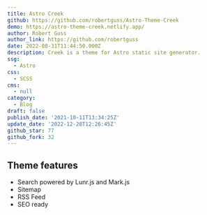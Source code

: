 ```yaml
---
title: Astro Creek
github: https://github.com/robertguss/Astro-Theme-Creek
demo: https://astro-theme-creek.netlify.app/
author: Robert Guss
author_link: https://github.com/robertguss
date: 2022-08-31T11:44:50.000Z
description: Creek is a theme for Astro static site generator.
ssg:
  - Astro
css:
  - SCSS
cms:
  - null
category:
  - Blog
draft: false
publish_date: '2021-10-11T13:34:25Z'
update_date: '2022-12-28T12:26:45Z'
github_star: 77
github_fork: 32
---
```


## Theme features

- Search powered by Lunr.js and Mark.js
- Sitemap
- RSS Feed
- SEO ready

